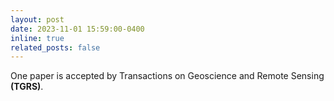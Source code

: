 ```yaml
---
layout: post
date: 2023-11-01 15:59:00-0400
inline: true
related_posts: false
---
```


One paper is accepted by Transactions on Geoscience and Remote Sensing **(TGRS)**.
